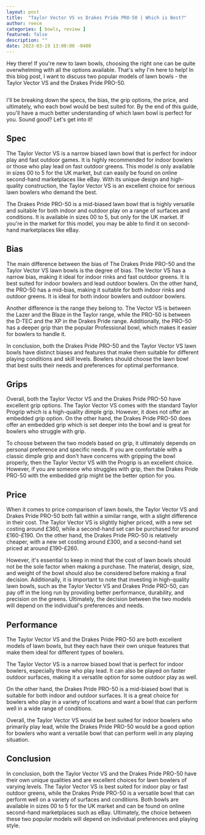 ```yaml
---
layout: post
title:  "Taylor Vector VS vs Drakes Pride PRO-50 | Which is Best?"
author: reece
categories: [ bowls, review ]
featured: false
description: ""
date: 2023-03-19 13:00:00 -0400
---
```

    

<!-- wp:paragraph -->
<p xmlns="http://www.w3.org/1999/xhtml">Hey there! If you're new to lawn bowls, choosing the right one can be quite overwhelming with all the options available. That's why I'm here to help! In this blog post, I want to discuss two popular models of lawn bowls - the Taylor Vector VS and the Drakes Pride PRO-50. </p>
<!-- /wp:paragraph -->

<!-- wp:image {"id":2048,"sizeSlug":"large","linkDestination":"none"} -->
<figure class="wp-block-image size-large"><img src="/img/posts/taylor-vector-vs-vs-drakes-pride-pro-50-1024x576.jpg" alt="" class="wp-image-2048"/></figure>
<!-- /wp:image -->

<!-- wp:paragraph -->
<p>I'll be breaking down the specs, the bias, the grip options, the price, and ultimately, who each bowl would be best suited for. By the end of this guide, you'll have a much better understanding of which lawn bowl is perfect for you. Sound good? Let's get into it!</p>
<!-- /wp:paragraph -->

<!-- wp:heading -->
<h2>Spec</h2>
<!-- /wp:heading -->

<!-- wp:paragraph -->
<p>The Taylor Vector VS is a narrow biased lawn bowl that is perfect for indoor play and fast outdoor games. It is highly recommended for indoor bowlers or those who play lead on fast outdoor greens. This model is only available in sizes 00 to 5 for the UK market, but can easily be found on online second-hand marketplaces like eBay. With its unique design and high-quality construction, the Taylor Vector VS is an excellent choice for serious lawn bowlers who demand the best.</p>
<!-- /wp:paragraph -->

<!-- wp:paragraph -->
<p>The Drakes Pride PRO-50 is a mid-biased lawn bowl that is highly versatile and suitable for both indoor and outdoor play on a range of surfaces and conditions. It is available in sizes 00 to 5, but only for the UK market. If you're in the market for this model, you may be able to find it on second-hand marketplaces like eBay.</p>
<!-- /wp:paragraph -->

<!-- wp:heading -->
<h2>Bias</h2>
<!-- /wp:heading -->

<!-- wp:paragraph -->
<p>The main difference between the bias of The Drakes Pride PRO-50 and the Taylor Vector VS lawn bowls is the degree of bias. The Vector VS has a narrow bias, making it ideal for indoor rinks and fast outdoor greens. It is best suited for indoor bowlers and lead outdoor bowlers. On the other hand, the PRO-50 has a mid-bias, making it suitable for both indoor rinks and outdoor greens. It is ideal for both indoor bowlers and outdoor bowlers.</p>
<!-- /wp:paragraph -->

<!-- wp:paragraph -->
<p>Another difference is the range they belong to. The Vector VS is between the Lazer and the Blaze in the Taylor range, while the PRO-50 is between the D-TEC and the XP in the Drakes Pride range. Additionally, the PRO-50 has a deeper grip than the popular Professional bowl, which makes it easier for bowlers to handle it.</p>
<!-- /wp:paragraph -->

<!-- wp:paragraph -->
<p>In conclusion, both the Drakes Pride PRO-50 and the Taylor Vector VS lawn bowls have distinct biases and features that make them suitable for different playing conditions and skill levels. Bowlers should choose the lawn bowl that best suits their needs and preferences for optimal performance.</p>
<!-- /wp:paragraph -->

<!-- wp:heading -->
<h2>Grips</h2>
<!-- /wp:heading -->

<!-- wp:paragraph -->
<p>Overall, both the Taylor Vector VS and the Drakes Pride PRO-50 have excellent grip options. The Taylor Vector VS comes with the standard Taylor Progrip which is a high-quality dimple grip. However, it does not offer an embedded grip option. On the other hand, the Drakes Pride PRO-50 does offer an embedded grip which is set deeper into the bowl and is great for bowlers who struggle with grip.</p>
<!-- /wp:paragraph -->

<!-- wp:paragraph -->
<p>To choose between the two models based on grip, it ultimately depends on personal preference and specific needs. If you are comfortable with a classic dimple grip and don't have concerns with gripping the bowl properly, then the Taylor Vector VS with the Progrip is an excellent choice. However, if you are someone who struggles with grip, then the Drakes Pride PRO-50 with the embedded grip might be the better option for you.</p>
<!-- /wp:paragraph -->

<!-- wp:heading -->
<h2>Price</h2>
<!-- /wp:heading -->

<!-- wp:paragraph -->
<p>When it comes to price comparison of lawn bowls, the Taylor Vector VS and Drakes Pride PRO-50 both fall within a similar range, with a slight difference in their cost. The Taylor Vector VS is slightly higher priced, with a new set costing around £360, while a second-hand set can be purchased for around £160-£190. On the other hand, the Drakes Pride PRO-50 is relatively cheaper, with a new set costing around £300, and a second-hand set priced at around £190-£260.</p>
<!-- /wp:paragraph -->

<!-- wp:paragraph -->
<p>However, it's essential to keep in mind that the cost of lawn bowls should not be the sole factor when making a purchase. The material, design, size, and weight of the bowl should also be considered before making a final decision. Additionally, it is important to note that investing in high-quality lawn bowls, such as the Taylor Vector VS and Drakes Pride PRO-50, can pay off in the long run by providing better performance, durability, and precision on the greens. Ultimately, the decision between the two models will depend on the individual's preferences and needs.</p>
<!-- /wp:paragraph -->

<!-- wp:heading -->
<h2>Performance</h2>
<!-- /wp:heading -->

<!-- wp:paragraph -->
<p>The Taylor Vector VS and the Drakes Pride PRO-50 are both excellent models of lawn bowls, but they each have their own unique features that make them ideal for different types of bowlers.</p>
<!-- /wp:paragraph -->

<!-- wp:paragraph -->
<p>The Taylor Vector VS is a narrow biased bowl that is perfect for indoor bowlers, especially those who play lead. It can also be played on faster outdoor surfaces, making it a versatile option for some outdoor play as well.</p>
<!-- /wp:paragraph -->

<!-- wp:paragraph -->
<p>On the other hand, the Drakes Pride PRO-50 is a mid-biased bowl that is suitable for both indoor and outdoor surfaces. It is a great choice for bowlers who play in a variety of locations and want a bowl that can perform well in a wide range of conditions.</p>
<!-- /wp:paragraph -->

<!-- wp:paragraph -->
<p>Overall, the Taylor Vector VS would be best suited for indoor bowlers who primarily play lead, while the Drakes Pride PRO-50 would be a good option for bowlers who want a versatile bowl that can perform well in any playing situation.</p>
<!-- /wp:paragraph -->

<!-- wp:heading -->
<h2>Conclusion</h2>
<!-- /wp:heading -->

<!-- wp:paragraph -->
<p>In conclusion, both the Taylor Vector VS and the Drakes Pride PRO-50 have their own unique qualities and are excellent choices for lawn bowlers of varying levels. The Taylor Vector VS is best suited for indoor play or fast outdoor greens, while the Drakes Pride PRO-50 is a versatile bowl that can perform well on a variety of surfaces and conditions. Both bowls are available in sizes 00 to 5 for the UK market and can be found on online second-hand marketplaces such as eBay. Ultimately, the choice between these two popular models will depend on individual preferences and playing style.</p>
<!-- /wp:paragraph -->
    